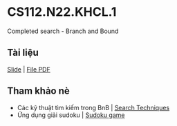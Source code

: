 # CS112.N22.KHCL.1
Completed search - Branch and Bound 
## Tài liệu
[Slide](Branch-and-bound-group-1.pptx) | [File PDF](Branch-and-bound-group-1.pdf)
## Tham khảo nè
- Các kỹ thuật tìm kiếm trong BnB | [Search Techniques](https://www.geeksforgeeks.org/introduction-to-branch-and-bound-data-structures-and-algorithms-tutorial/)
- Ứng dụng giải sudoku | [Sudoku game](https://www.researchgate.net/publication/339822516_Software_Design_Completion_of_Sudoku_Game_with_Branch_and_Bound_Algorithm)

